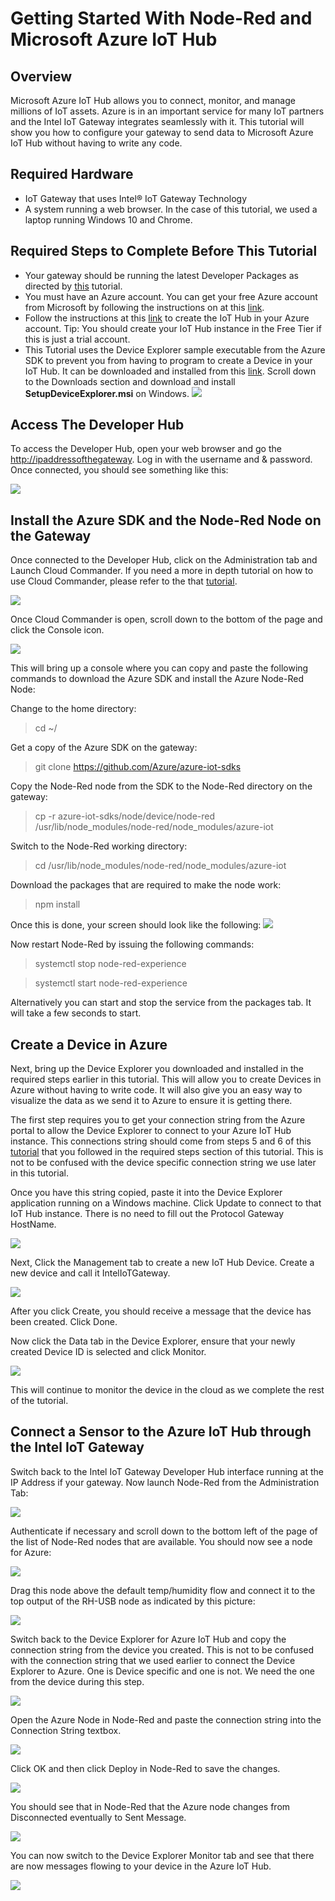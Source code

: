 # Getting Started With Node-Red and Microsoft Azure IoT Hub #<cr>## Overview ##Microsoft Azure IoT Hub allows you to connect, monitor, and manage millions of IoT assets.  Azure is in an important service for many IoT partners and the Intel IoT Gateway integrates seamlessly with it.  This tutorial will show you how to configure your gateway to send data to Microsoft Azure IoT Hub without having to write any code.## Required Hardware ##-   IoT Gateway that uses Intel® IoT Gateway Technology-   A system running a web browser.  In the case of this tutorial, we used a laptop running Windows 10 and Chrome.
## Required Steps to Complete Before This Tutorial ##
 - Your gateway should be running the latest Developer Packages as directed by [this](https://github.com/intel-iot-devkit/Intel-IoT-Gateway/tree/master/Updating%20the%20Intel%20IoT%20Gateway%20Developer%20Packages) tutorial.
 - You must have an Azure account.  You can get your free Azure account from Microsoft by following the instructions on at this [link](https://azure.microsoft.com/en-us/free/).
 - Follow the instructions at this [link](https://github.com/Azure/azure-iot-sdks/blob/master/doc/setup_iothub.md) to create the IoT Hub in your Azure account.  Tip: You should create your IoT Hub instance in the Free Tier if this is just a trial account.
 - This Tutorial uses the Device Explorer sample executable from the Azure SDK to prevent you from having to program to create a Device in your IoT Hub.  It can be downloaded and installed from this [link](https://github.com/Azure/azure-iot-sdks/releases).  Scroll down to the Downloads section and download and install **SetupDeviceExplorer.msi** on Windows.
 ![](images/image1.png)## Access The Developer Hub ##To access the Developer Hub, open your web browser and go the <http://ipaddressofthegateway>. Log in with the username and & password.  Once connected, you should see something like this:![](images/image2.png)## Install the Azure SDK and the Node-Red Node on the Gateway ##Once connected to the Developer Hub, click on the Administration tab and Launch Cloud Commander.  If you need a more in depth tutorial on how to use Cloud Commander, please refer to the that [tutorial](https://github.com/intel-iot-devkit/Intel-IoT-Gateway/tree/master/Getting%20Started%20With%20Cloud%20Commander).![](images/image3.png)Once Cloud Commander is open, scroll down to the bottom of the page and click the Console icon.![](images/image4.png)This will bring up a console where you can copy and paste the following commands to download the Azure SDK and install the Azure Node-Red Node:Change to the home directory: >cd ~/
 
 Get a copy of the Azure SDK on the gateway:
 >git clone https://github.com/Azure/azure-iot-sdks
 
 Copy the Node-Red node from the SDK to the Node-Red directory on the gateway:
 >cp -r azure-iot-sdks/node/device/node-red /usr/lib/node_modules/node-red/node_modules/azure-iot 
 
 Switch to the Node-Red working directory:
 >cd /usr/lib/node_modules/node-red/node_modules/azure-iot
 
 Download the packages that are required to make the node work:
 >npm install

Once this is done, your screen should look like the following:
![](images/image5.png)

Now restart Node-Red by issuing the following commands:

>systemctl stop node-red-experience

>systemctl start node-red-experience

Alternatively you can start and stop the service from the packages tab.  It will take a few seconds to start.

## Create a Device in Azure ##

Next, bring up the Device Explorer you downloaded and installed in the required steps earlier in this tutorial.  This will allow you to create Devices in Azure without having to write code.  It will also give you an easy way to visualize the data as we send it to Azure to ensure it is getting there.

The first step requires you to get your connection string from the Azure portal to allow the Device Explorer to connect to your Azure IoT Hub instance.  This connections string should come from steps 5 and 6 of this [tutorial](https://github.com/Azure/azure-iot-sdks/blob/master/doc/setup_iothub.md) that you followed in the required steps section of this tutorial.  This is not to be confused with the device specific connection string we use later in this tutorial.

Once you have this string copied, paste it into the Device Explorer application running on a Windows machine.  Click Update to connect to that IoT Hub instance.  There is no need to fill out the Protocol Gateway HostName.

![](images/image6.png)

Next, Click the Management tab to create a new IoT Hub Device.  Create a new device and call it IntelIoTGateway.

![](images/image7.png)

After you click Create, you should receive a message that the device has been created.  Click Done.

Now click the Data tab in the Device Explorer, ensure that your newly created Device ID is selected and click Monitor.

![](images/image8.png)

This will continue to monitor the device in the cloud as we complete the rest of the tutorial.

## Connect a Sensor to the Azure IoT Hub through the Intel IoT Gateway ##

Switch back to the Intel IoT Gateway Developer Hub interface running at the IP Address if your gateway.  Now launch Node-Red from the Administration Tab:

![](images/image9.png)

Authenticate if necessary and scroll down to the bottom left of the page of the list of Node-Red nodes that are available.  You should now see a node for Azure:

![](images/image10.png)

Drag this node above the default temp/humidity flow and connect it to the top output of the RH-USB node as indicated by this picture:

![](images/image11.png)

Switch back to the Device Explorer for Azure IoT Hub and copy the connection string from the device you created.  This is not to be confused with the connection string that we used earlier to connect the Device Explorer to Azure.  One is Device specific and one is not.  We need the one from the device during this step.

![](images/image12.png)

Open the Azure Node in Node-Red and paste the connection string into the Connection String textbox.

![](images/image13.png)

Click OK and then click Deploy in Node-Red to save the changes.

![](images/image14.png)

You should see that in Node-Red that the Azure node changes from Disconnected eventually to Sent Message.

![](images/image15.png)

You can now switch to the Device Explorer Monitor tab and see that there are now messages flowing to your device in the Azure IoT Hub.

![](images/image16.png)
